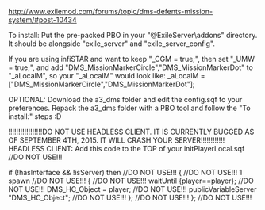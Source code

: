 http://www.exilemod.com/forums/topic/dms-defents-mission-system/#post-10434 


To install:
Put the pre-packed PBO in your "@ExileServer\addons\" directory. It should be alongside "exile_server" and "exile_server_config".

If you are using infiSTAR and want to keep "_CGM = true;", then set "_UMW = true;", and add "DMS_MissionMarkerCircle","DMS_MissionMarkerDot" to "_aLocalM",
so your "_aLocalM" would look like:
_aLocalM = ["DMS_MissionMarkerCircle","DMS_MissionMarkerDot"];


OPTIONAL:
Download the a3_dms folder and edit the config.sqf to your preferences.
Repack the a3_dms folder with a PBO tool and follow the "To install:" steps :D


!!!!!!!!!!!!!!!!!DO NOT USE HEADLESS CLIENT. IT IS CURRENTLY BUGGED AS OF SEPTEMBER 4TH, 2015. IT WILL CRASH YOUR SERVER!!!!!!!!!!!!
HEADLESS CLIENT:
Add this code to the TOP of your initPlayerLocal.sqf 	//DO NOT USE!!!

if (!hasInterface && !isServer) then //DO NOT USE!!!
{ //DO NOT USE!!!
	1 spawn //DO NOT USE!!!
	{ //DO NOT USE!!!
		waitUntil {player==player}; //DO NOT USE!!!
		DMS_HC_Object = player; //DO NOT USE!!!
		publicVariableServer "DMS_HC_Object"; //DO NOT USE!!!
	}; //DO NOT USE!!!
}; //DO NOT USE!!!